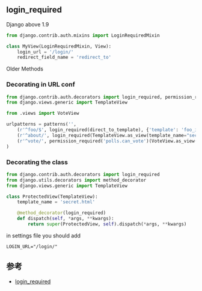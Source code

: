 ## login_required



Django above 1.9

```python
from django.contrib.auth.mixins import LoginRequiredMixin

class MyView(LoginRequiredMixin, View):
    login_url = '/login/'
    redirect_field_name = 'redirect_to'
```

Older Methods

### Decorating in URL conf
```python
from django.contrib.auth.decorators import login_required, permission_required
from django.views.generic import TemplateView

from .views import VoteView

urlpatterns = patterns('',
    (r'^foo/$', login_required(direct_to_template), {'template': 'foo_index.html'}),
    (r'^about/', login_required(TemplateView.as_view(template_name="secret.html"))),
    (r'^vote/', permission_required('polls.can_vote')(VoteView.as_view())),
)
```

### Decorating the class
```python
from django.contrib.auth.decorators import login_required
from django.utils.decorators import method_decorator
from django.views.generic import TemplateView

class ProtectedView(TemplateView):
    template_name = 'secret.html'

    @method_decorator(login_required)
    def dispatch(self, *args, **kwargs):
        return super(ProtectedView, self).dispatch(*args, **kwargs)
```

in settings file you should add

`LOGIN_URL="/login/"`

## 参考

* [login_required](https://stackoverflow.com/questions/2140550/how-to-require-login-for-django-generic-views)